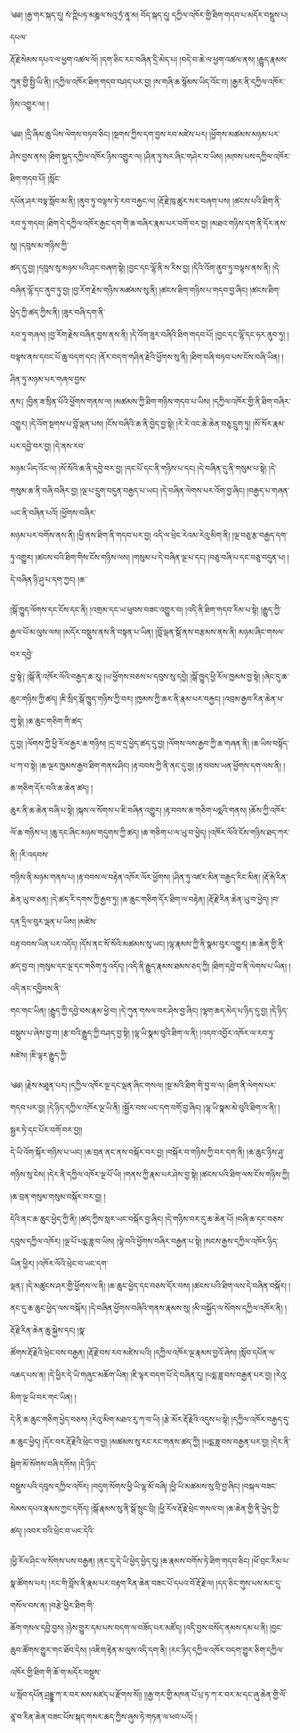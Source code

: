 ﻿  
༄༅། །རྒྱ་གར་སྐད་དུ། སཾ་ཀྵིཔཏ་མཎྜལ་སའུ་ཏྲཾ་ནཱ་མ། བོད་སྐད་དུ། དཀྱིལ་འཁོར་གྱི་ཐིག་གདབ་པ་མདོར་བསྡུས་པ། དཔལ་  
རྡོ་རྗེ་སེམས་དཔའ་ལ་ཕྱག་འཚལ་ལོ། །དག་ཅིང་རང་བཞིན་དྲི་མེད་པ། །བདེ་བ་ཆེ་ལ་ཕྱག་འཚལ་ནས། །རྒྱུད་རྣམས་ཀུན་གྱི་སྤྱི་ཡི་ནི། །དཀྱིལ་འཁོར་ཐིག་གདབ་བཤད་པར་བྱ། །ས་གཞི་ཆ་སྙོམས་ཡིད་འོང་བ། །རྒྱར་ནི་དཀྱིལ་འཁོར་ཉིས་འགྱུར་ལ། །  
  
༄༅། །དྲི་ཞིམ་ཆུ་ཡིས་ལེགས་བཏབ་ཅིང། །སྔགས་ཀྱིས་དག་བྱས་རབ་མཛེས་པར། །ཕྱོགས་མཚམས་མཉམ་པར་ཤེས་བྱས་ནས། །ཐིག་སྐུད་དཀྱིལ་འཁོར་ཉིས་འགྱུར་ལ། །ཤིན་ཏུ་སར་ཞིང་གཤེར་བ་ཡིས། །མཁས་པས་དཀྱིལ་འཁོར་ཐིག་གདབ་པོ། །སློང་  
དཔོན་ཤར་བལྟ་སློབ་མ་ནི། །ནུབ་ཏུ་བལྟས་ཏེ་རབ་བརྐྱང་ལ། །རྡོ་རྗེ་ཁུ་ཚུར་སར་བཞག་པས། །ཚངས་པའི་ཐིག་ནི་རབ་ཏུ་གདབ། །ཐིག་དེ་དཀྱིལ་འཁོར་རྒྱང་དག་གི་ཆ་བཞིར་རྣམ་པར་བགོ་བར་བྱ། །མཐའ་གཉིས་དག་ནི་དོར་ནས་སུ། །དབུས་མ་གཉིས་ཀྱི་  
ཚད་དུ་བྱ། །དབུས་སུ་མཉམ་པའི་ཤང་བཞག་སྟེ། །བྱང་དང་ལྷོ་ནི་ས་རིས་བྱ། །དེའི་འོག་ནུབ་ཏུ་བལྟས་ནས་ནི། །དེ་བཞིན་ལྷོ་དང་ནུབ་ཏུ་བྱ། །བྱ་རོག་རྗེས་གཉིས་མཚམས་སུ་ནི། །ཚངས་ཐིག་གཉིས་པ་གདབ་བྱ་ཞིང། །ཚངས་ཐིག་ཕྱེད་ཀྱི་ཚད་ཀྱིས་ནི། །ཟུར་བཞི་དག་ནི་  
རབ་ཏུ་གཞལ། །བྱ་རོག་རྗེས་བཞིན་བྱས་ནས་ནི། །དེ་འོག་ཟུར་བཞིའི་ཐིག་གདབ་པོ། །བྱང་དང་ལྷོ་དང་ཧར་ནུབ་ཏུ། །བལྟས་ནས་དབང་པོ་ཆུ་བདག་དང། །ནོར་བདག་གཤིན་རྗེའི་ཕྱོགས་སུ་ནི། །ཐིག་བཞི་བཏབ་པས་ངོས་བཞི་ཡིན། །ཤིན་ཏུ་མཉམ་པར་གཞལ་བྱས་  
ནས༑ །བྱིན་ཟ་སྲིན་པོའི་ཕྱོགས་གནས་ལ། །མཚམས་ཀྱི་ཐིག་གཉིས་གདབ་པ་ཡིས། །དཀྱིལ་འཁོར་གྱི་ནི་ཐིག་བཞིར་འགྱུར། །དེ་འོག་སྔགས་པ་བློ་ལྡན་པས། །ངོས་བཞིའི་ཆ་ནི་བྱེད་བྱ་སྟེ། །རེ་རེ་འང་ཆེ་ཆེན་བཅུ་དྲུག་ཏུ། །སོ་སོར་རྣམ་པར་དབྱེ་བར་བྱ། །དེ་ནས་རབ་  
མཉམ་ཡིད་འོང་ལ། །སོ་སོའི་ཆ་ནི་དབྱེ་བར་བྱ། །དང་པོ་དང་ནི་གཉིས་པ་དང། །དེ་བཞིན་དུ་ནི་གསུམ་པ་སྟེ། །དེ་གསུམ་ཆ་ནི་བཞི་བཞིར་བྱ། །ལྔ་པ་དྲུག་བདུན་བརྒྱད་པ་ཡང། །དེ་བཞིན་ལེགས་པར་འོག་བྱ་ཞིང། །བརྒྱད་པ་གཞན་ཡང་ནི་བཞིན་པའོ། །ཕྱོགས་བཞིར་  
མཉམ་པར་བགོས་ནས་ནི། །ཕྱི་ནས་ཐིག་ནི་གདབ་པར་བྱ། འདི་ལ་ཕྲེང་རེའམ་རེའུ་མིག་ནི། །ལྔ་བཅུ་རྩ་བརྒྱད་དག་ཏུ་འགྱུར། །ཚངས་བའི་ཐིག་གིས་ངོས་གཉིས་ལས། །གསུམ་པ་དེ་བཞིན་ལྔ་པ་དང། །བཅུ་བཞི་པ་དང་བཅུ་བདུན་པ། །དེ་བཞིན་ཉི་ཤུ་པ་དག་ཀྱང། །ཆ་  
  
།སྒོ་ཁྱུད་ལོགས་དང་ངོས་དང་ནི། །འགྲམ་དང་ཡ་ཕུབས་བཟང་འགྱུར་བ། །འདི་ནི་ཐིག་གདབ་རིམ་པ་སྟེ། །རྒྱུད་ཀྱི་རྒྱལ་པོ་མ་ལུས་ལས། །མདོར་བསྡུས་ནས་ནི་བསྟན་པ་ཡིན། །བློ་ལྡན་སྒོ་ནས་བརྩམས་ནས་ནི། མཉམ་ཞིང་གསལ་བར་དབྱེ་  
བྱ་སྟེ༑ །སྒོ་ནི་འཁོར་ལོའི་བརྒྱད་ཆ་རུ། །ཡ་ཕྱོགས་བཅས་པ་དབུས་སུ་དབྱེ། །སྒོ་ཁྱུད་ཕྱི་རོལ་ཁྱམས་བྱ་སྟེ། །ཞེང་དུ་ཆ་ཆུང་གཉིས་ཀྱི་ཚད། །ཇི་སྲིད་སྒོ་ཁྱུད་གཉིས་ཀྱི་བར། །ཁྱམས་ཀྱི་ཆར་ནི་རྣམ་པར་བརྐྱང། །འབྲམ་རྒྱབ་རིན་ཆེན་ཕ་གུ་སྟེ། །ཆ་ཆུང་གཅིག་གི་ཚད་  
དུ་བྱ། །ལོགས་ཀྱི་ཕྱི་རོལ་རྒྱར་ཆ་གཉིས། །དྲ་བ་དྲ་ཕྱེད་ཚད་དུ་བྱ། །ལོགས་ལས་རྒྱབ་ཀྱི་ཆ་གཞན་ནི། །ཆ་ཡིས་བསྟོད་པ་ཀ་བ་སྟེ། །ཆ་ལྔར་ཁྱམས་རྒྱབ་ཐིག་གནས་ཤིང། །རྟ་བབས་ཀྱི་ནི་ནང་དུ་བྱ། །རྟ་བབས་ཡན་ཕྱོགས་དག་ལས་ནི། །ཆ་གཅིག་དོར་བའི་ཆ་ཆེན་ཚད། །  
ཆུར་ནི་ཆ་ཆེན་བཞི་པ་སྟེ། །སྐས་ལ་སོགས་པ་ཇི་བཞིན་འགྱུར། །རྟ་བབས་ཆ་གཅིག་པདྨའི་གནས། །ཆོས་ཀྱི་འཁོར་ལོ་ཆ་གཉིས་པ། །ཆུ་དང་ཞིང་མཉམ་གདུགས་ཀྱི་ཚད། །ཆ་གཅིག་པ་ལ་ཡུ་བ་ཕྱེད། །འཁོར་ལོའི་ངོས་གཉིས་ཐད་ཀར་ནི། །རི་འདབས་  
གཉིས་ནི་མཉམ་གནས་པ། །རྟ་བབས་ལ་བརྟེན་འཁོར་ལོར་ཕྱོགས། །ཤིན་ཏུ་འཛར་མིན་བརྒྱད་རིང་མིན། །རྡོ་རྐེ་རིན་ཆེན་ཡུ་བ་ཅན། །དེ་ཚད་རི་དགས་ཀྱི་རྒྱབ་ཏུ། །ཆ་ཆུང་གཅིག་དོར་ཐིག་ལ་བརྟེན། །རྡོ་རྗེ་རིན་ཆེན་ཡུ་བ་ཕྱེད། །བ་དན་དྲིལ་བུར་ལྡན་པ་ཡིས། །མཛེས་  
བརྟ་བབས་ཡིན་པར་འདོད། །དོས་ནང་སོ་སོའི་མཚམས་སུ་ཡང། །ལྷ་རྣམས་ཀྱི་ནི་སྣམ་བུར་འགྱུར། །ཆ་ཆེན་གྱི་ནི་ཚད་བྱ་བ། །གསུམ་དང་ལྔ་དང་གཅིག་ཏུ་འདོད། །འདི་ནི་རྒྱུད་རྣམས་ཐམས་ཅད་ཀྱི། །ཐིག་དབྱེ་བ་ནི་ལེགས་པ་ཡིན། །འདི་ནང་དབྱིབས་ནི་  
གང་གང་ཡིན། །རྒྱུད་ཀྱི་དབྱེ་བས་རྣམ་ཕྱེ་བ། །དེ་ཀུན་གསལ་བར་ཤེས་བྱ་ཞིང། །ལྷག་ཆད་མེད་པ་ཉིད་དུ་བྱ། །དེ་ཉིད་བསྡུས་པ་ཞེས་བྱ་བ། །རྩ་བའི་རྒྱུད་ཀྱི་བཤད་བྱ་སྟེ། །ལྷ་ཡི་སྣམ་བུའི་ཐིག་ལ་ནི། །འདབ་འབྱོར་འཁོར་ལ་རབ་ཏུ་མཛེས། །ཇི་ལྟར་རྒྱུད་ཀྱི་  
  
༄༅། །རྗེས་མཐུན་པར། །དཀྱིལ་འཁོར་ལྔ་དང་ལྡན་ཞིང་གསལ། །སྔ་མའི་ཐིག་གི་བྱ་བ་ལ། །ཐིག་ནི་ལེགས་པར་གདབ་པར་བྱ། །དེ་ཉིད་དཀྱིལ་འཁོར་ལྔ་ཡི་ནི། །སྦྱོར་བས་ཡང་དག་བགོ་བྱ་ཞིང། །ལྷ་ཡི་སྣམ་མེ་བུའི་ཐིག་ལ་ནི། །སྦྱར་ཏེ་དང་པོར་བགོ་བར་བྱ།།  
དེ་ཡི་འོག་སྐོར་གཉིས་པ་ཡང། །ཆ་བྲན་ནང་ནས་བསྐོར་བར་བྱ། །བསྐོར་བ་གཉིས་ཀྱི་བར་དག་ནི། །ཆ་ཆུང་ཉིས་ཤུ་གཉིས་སུ་ངེས། །དེར་ནི་དཀྱིལ་འཁོར་ལྔ་པོ་ཡི། །གནས་ཀྱི་རྣམ་པར་ཤེས་བྱ་སྟེ། །ཚངས་པའི་ཐིག་ལས་ངོས་གཉིས་ཀྱི། །ཆ་བྲན་གསུམ་གསུམ་བསྐོར་བར་བྱ། །  
དེའི་ནང་ཆ་ཆུང་ཕྱེད་ཀྱི་ནི། །ཚད་ཀྱིས་སླར་ཡང་བསྐོར་བྱ་ཞིང། །དེ་གཉིས་བར་དུ་ཆ་ཆེན་པོ། །བཞི་ཆ་དང་བཅས་དབུས་དཀྱིལ་འཁོར། །ལྔ་པོ་པདྨ་ཟླ་བ་ཡིས། །ལྟེ་བའི་ཕྱོགས་བཞིར་བརྒྱན་པ་སྟེ། །སངས་རྒྱས་དཀྱིལ་འཁོར་ཉིད་ཡིན་ཕྱིར། །འཁོར་ལོའི་ཕྲེང་བ་ཡང་དག་  
ལྡན༑ །དེ་མཚུངས་ཤར་གྱི་ཕྱོགས་ལ་ནི། །ཆ་ཆུང་ཕྱེད་དང་བཅས་དོར་བས། །ཚངས་པའི་ཐིག་ལས་དེ་བཞིན་བསྐོར། །ནང་དུ་ཆ་ཆུང་ཕྱེད་ལས་བསྐོར། །དེ་བཞིན་ཕྱོགས་བཞིའི་གནས་རྣམས་སུ། །མི་བསྐྱོད་ལ་སོགས་དཀྱིལ་འཁོར་ནི། །རྡོ་རྗེ་རིན་ཆེན་ཆུ་སྐྱེས་དང། །སྣ་  
ཚོགས་རྡོ་རྗེའི་ཕྲེང་བས་བརྒྱན། །རྡོ་རྗེ་བས་རབ་མཛེས་པའི། །དཀྱིལ་འཁོར་ལྔ་རྣམས་བྱའོ་ཞེས། །སློབ་དཔོན་ལ་འཆད་པས་ན། །དེ་ཕྱིར་དེ་ཡི་གཞུང་མཆོག་ཡིན། །ཇི་ལྟར་བདག་པོ་དེ་བཞིན་དུ། །པདྨ་ཟླ་བས་བརྒྱན་པར་བྱ། །རེའུ་མིག་ལྔ་ཡི་བར་གང་ཡིན། །  
དེ་ནི་ཆ་ཆུང་གཅིག་ཕྱེད་བཅས། །རེའུ་མིག་མཐའ་རུ་ཀ་བ་ཡི། །རྩེ་མོར་རྡོ་རྗེའི་འདུས་པ་སྟེ། །དཀྱིལ་འཁོར་བརྒྱད་དུ་ཆ་ཆུང་ཕྱེད། །དོར་བར་རྡོ་རྗེའི་ཕྲེང་བ་བྱ། །མཚམས་སུ་རང་རང་གནས་ཚད་ཀྱི། །པདྨ་ཟླ་བས་བརྒྱན་པར་བྱ། །དེར་ནི་སྒེག་མོ་སོགས་བཞི་དགོས། །དེ་ཉིད་  
བསྡུས་པའི་དབུས་དཀྱིལ་འཁོར། །བདུག་སོགས་ཕྱི་ཡི་ལྷ་མོ་བཞི། །ཕྱི་ཡི་མཚམས་སུ་བྲི་བྱ་ཞིང། །བསྐལ་བཟང་སེམས་དཔའ་རྣམས་ཀྱང་དགོད། །སྒོ་རྣམས་སུ་ནི་སྒོ་སྲུང་བྲི། །ཕྱི་རོལ་རྡོ་རྗེ་ཕྲེང་གསལ་བ། །ཆ་ཆེན་གྱི་ནི་ཕྱེད་ཀྱི་ཚད། །འབར་བའི་ཕྲེང་བ་ཡང་དེའི་  
  
།ཕྱི་རོལ་ཤིང་ལ་སོགས་པས་བརྒྱན། །ནང་དུ་དེ་ཡི་ཕྱེད་ཕྱེད་དུ། །ཆ་རྣམས་བགོས་ཏེ་ཐིག་གདབ་ཅིང། །ཕོ་བྲང་རིམ་པ་སྣ་ཚོགས་པར། །རང་གི་བློས་ནི་རྣམ་པར་བརྟག་རིན་ཆེན་བཟང་པོ་དཔའ་བོ་རྡོ་རྗེ་ལ། །དད་ཅིང་གུས་པས་མང་དུ་གསོལ་བས་ན། །བརྩེ་ཕྱིར་ཐིག་གི་  
ཆོག་གསལ་དབྱེ་བྱས། །ཉེས་གྱུར་དམ་པས་བདག་ལ་བཟོད་པར་མཛོད། །འདི་བྱས་བསོད་ནམས་དམ་པ་ནི། །བྱང་ཆུབ་ཚོགས་གྱུར་གང་ཐོབ་དེས། །འཇིག་རྟེན་མ་ལུས་འདི་དག་ནི། །རང་ཉིད་དཀྱིལ་འཁོར་བདག་གྱུར་ཅིག་དཀྱིལ་འཁོར་གྱི་ཐིག་གི་ཆོ་ག་མདོར་བསྡུས་  
པ་སློབ་དཔོན་ཤྲདྡྷ་ཀ་ར་བར་མས་མཛད་པ་རྫོགས་སོ།། །།རྒྱ་གར་གྱི་མཁན་པོ་པྲ་ཏ་ཀ་ར་བར་མ་དང་ཞུ་ཆེན་གྱི་ལོ་ཙཱ་བ་རིན་ཆེན་བཟང་པོས་སྐད་གསར་ཆད་ཀྱིས་ཞུས་ཏེ་གཏན་ལ་ཕབ་པའོ། །  
  
  
